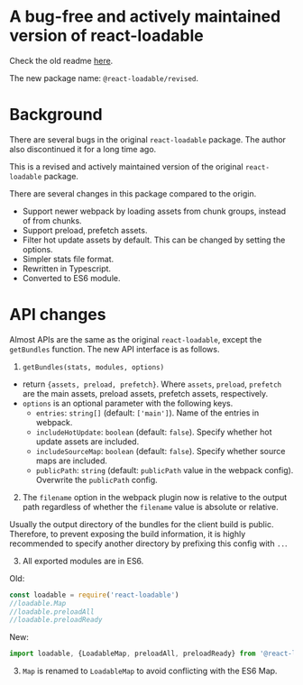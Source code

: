 # A bug-free and actively maintained version of react-loadable

Check the old readme [here](https://github.com/react-loadable/revised/blob/master/README-old.md).

The new package name: `@react-loadable/revised`.

# Background

There are several bugs in the original `react-loadable` package. The author also discontinued it for a long time ago.

This is a revised and actively maintained version of the original `react-loadable` package.

There are several changes in this package compared to the origin.

- Support newer webpack by loading assets from chunk groups, instead of from chunks.
- Support preload, prefetch assets.
- Filter hot update assets by default. This can be changed by setting the options.
- Simpler stats file format.
- Rewritten in Typescript.
- Converted to ES6 module.

# API changes

Almost APIs are the same as the original `react-loadable`, except the `getBundles` function.
The new API interface is as follows.

1. `getBundles(stats, modules, options)`
 
- return `{assets, preload, prefetch}`.
 Where `assets`, `preload`, `prefetch` are the main assets, preload assets, prefetch assets, respectively.
- `options` is an optional parameter with the following keys.
    * `entries`: `string[]` (default: `['main']`). Name of the entries in webpack.
    * `includeHotUpdate`: `boolean` (default: `false`). Specify whether hot update assets are included. 
    * `includeSourceMap`: `boolean` (default: `false`). Specify whether source maps are included. 
    * `publicPath`: `string` (default: `publicPath` value in the webpack config). Overwrite the `publicPath` config.

2. The `filename` option in the webpack plugin now is relative to the output path regardless of whether the `filename` value is absolute or relative.

Usually the output directory of the bundles for the client build is public.
Therefore, to prevent exposing the build information, it is highly recommended to specify another directory by prefixing this config with `..`.

3. All exported modules are in ES6.

Old:

```javascript
const loadable = require('react-loadable')
//loadable.Map
//loadable.preloadAll
//loadable.preloadReady
```

New:

```javascript
import loadable, {LoadableMap, preloadAll, preloadReady} from '@react-loadable/revised'
```

3. `Map` is renamed to `LoadableMap` to avoid conflicting with the ES6 Map.
